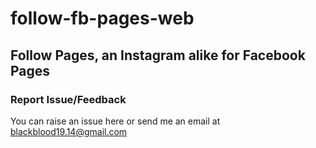 # follow-fb-pages-web
## Follow Pages, an Instagram alike for Facebook Pages


### Report Issue/Feedback
You can raise an issue here or send me an email at blackblood19.14@gmail.com
